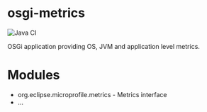 # osgi-metrics

![Java CI](https://github.com/xelaTech/osgi-metrics/workflows/Java%20CI/badge.svg)

OSGi application providing OS, JVM and application level metrics.

# Modules

* org.eclipse.microprofile.metrics - Metrics interface
* ...
